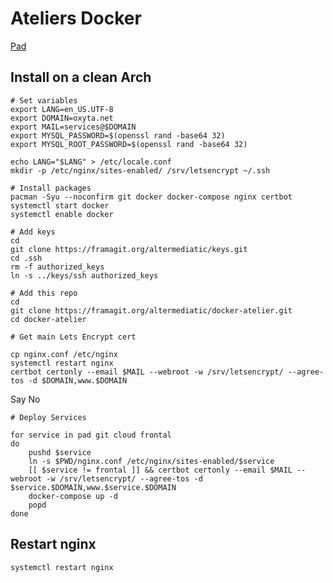 # Ateliers Docker

[Pad](https://mypads.framapad.org/mypads/?/mypads/group/altermediatic-toulouse-deatm79d/pad/view/docker-atelier-acqwh7km)

## Install on a clean Arch

```
# Set variables
export LANG=en_US.UTF-8
export DOMAIN=oxyta.net
export MAIL=services@$DOMAIN
export MYSQL_PASSWORD=$(openssl rand -base64 32)
export MYSQL_ROOT_PASSWORD=$(openssl rand -base64 32)

echo LANG="$LANG" > /etc/locale.conf
mkdir -p /etc/nginx/sites-enabled/ /srv/letsencrypt ~/.ssh

# Install packages
pacman -Syu --noconfirm git docker docker-compose nginx certbot
systemctl start docker
systemctl enable docker

# Add keys
cd
git clone https://framagit.org/altermediatic/keys.git
cd .ssh
rm -f authorized_keys
ln -s ../keys/ssh authorized_keys

# Add this repo
cd
git clone https://framagit.org/altermediatic/docker-atelier.git
cd docker-atelier

# Get main Lets Encrypt cert

cp nginx.conf /etc/nginx
systemctl restart nginx
certbot certonly --email $MAIL --webroot -w /srv/letsencrypt/ --agree-tos -d $DOMAIN,www.$DOMAIN
```

Say No

```
# Deploy Services

for service in pad git cloud frontal
do
    pushd $service
    ln -s $PWD/nginx.conf /etc/nginx/sites-enabled/$service
    [[ $service != frontal ]] && certbot certonly --email $MAIL --webroot -w /srv/letsencrypt/ --agree-tos -d $service.$DOMAIN,www.$service.$DOMAIN
    docker-compose up -d
    popd
done
```

## Restart nginx

```
systemctl restart nginx
```
